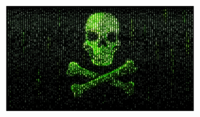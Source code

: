 <html>
<head>
  <meta charset="UTF-8">
  <meta name="viewport" content="width=device-width, initial-scale=1.0">
  <title>Ihre animierte Website</title>
  <link rel="stylesheet" href="styles.css">
</head>
<body>
  <div class="header">
    <!-- Fügen Sie den Pfad zu Ihrem animierten GIF ein -->
    <img src="steamuserimages-a.akamaihd.gif" alt="LOL">
  </div>

  <!-- Hier können Sie den Rest Ihrer Website-Inhalte hinzufügen -->

</body>
</html>
